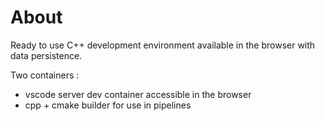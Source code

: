 # About

Ready to use C++ development environment available in the browser with data persistence.

Two containers :
- vscode server dev container accessible in the browser
- cpp + cmake builder for use in pipelines  
